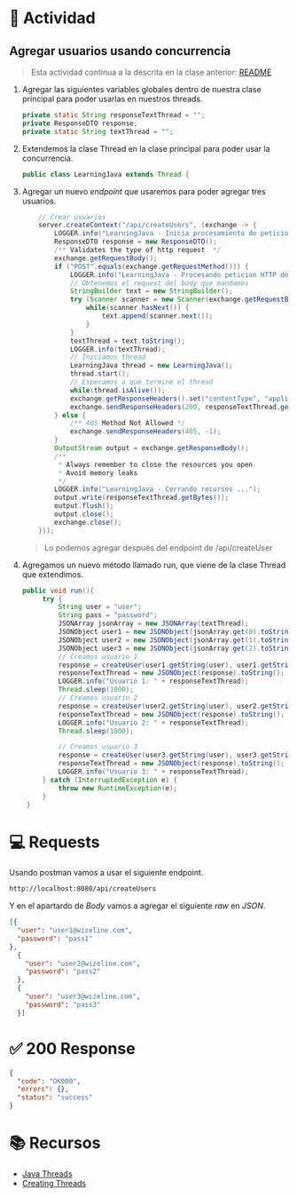 # :pencil: Actividad
## Agregar usuarios usando concurrencia
> Esta actividad continua a la descrita en la clase anterior: [README](https://github.com/wizelineacademy/BAZJAVA12022/blob/main/4/FechasTiempos/README.md)
1. Agregar las siguientes variables globales dentro de nuestra clase principal para poder usarlas en nuestros threads.
    ```java
    private static String responseTextThread = "";
    private ResponseDTO response;
    private static String textThread = "";
    ``` 

2. Extendemos la clase Thread en la clase principal para poder usar la concurrencia.
   ```java
   public class LearningJava extends Thread {
    ```
3. Agregar un nuevo _endpoint_ que usaremos para poder agregar tres usuarios.
    ```java
        // Crear usuarios
        server.createContext("/api/createUsers", (exchange -> {
            LOGGER.info("LearningJava - Inicia procesamiento de peticion ...");
            ResponseDTO response = new ResponseDTO();
            /** Validates the type of http request  */
            exchange.getRequestBody();
            if ("POST".equals(exchange.getRequestMethod())) {
                LOGGER.info("LearningJava - Procesando peticion HTTP de tipo POST");
                // Obtenemos el request del body que mandamos
                StringBuilder text = new StringBuilder();
                try (Scanner scanner = new Scanner(exchange.getRequestBody())) {
                    while(scanner.hasNext()) {
                        text.append(scanner.next());
                    }
                }
                textThread = text.toString();
                LOGGER.info(textThread);
                // Iniciamos thread
                LearningJava thread = new LearningJava();
                thread.start();
                // Esperamos a que termine el thread
                while(thread.isAlive());
                exchange.getResponseHeaders().set("contentType", "application/json; charset=UTF-8");
                exchange.sendResponseHeaders(200, responseTextThread.getBytes().length);
            } else {
                /** 405 Method Not Allowed */
                exchange.sendResponseHeaders(405, -1);
            }
            OutputStream output = exchange.getResponseBody();
            /**
             * Always remember to close the resources you open.
             * Avoid memory leaks
             */
            LOGGER.info("LearningJava - Cerrando recursos ...");
            output.write(responseTextThread.getBytes());
            output.flush();
            output.close();
            exchange.close();
        }));
    ```
   > Lo podemos agregar después del endpoint de /api/createUser
4. Agregamos un nuevo método llamado run, que viene de la clase Thread que extendimos.
   ```java
   public void run(){
        try {
            String user = "user";
            String pass = "password";
            JSONArray jsonArray = new JSONArray(textThread);
            JSONObject user1 = new JSONObject(jsonArray.get(0).toString());
            JSONObject user2 = new JSONObject(jsonArray.get(1).toString());
            JSONObject user3 = new JSONObject(jsonArray.get(2).toString());
            // Creamos usuario 1
            response = createUser(user1.getString(user), user1.getString(pass));
            responseTextThread = new JSONObject(response).toString();
            LOGGER.info("Usuario 1: " + responseTextThread);
            Thread.sleep(1000);
            // Creamos usuario 2
            response = createUser(user2.getString(user), user2.getString(pass));
            responseTextThread = new JSONObject(response).toString();
            LOGGER.info("Usuario 2: " + responseTextThread);
            Thread.sleep(1000);

            // Creamos usuario 3
            response = createUser(user3.getString(user), user3.getString(pass));
            responseTextThread = new JSONObject(response).toString();
            LOGGER.info("Usuario 3: " + responseTextThread);
        } catch (InterruptedException e) {
            throw new RuntimeException(e);
        }
    }
    ```

# :computer: Requests
Usando postman vamos a usar el siguiente endpoint.
``` bash
http://localhost:8080/api/createUsers
```
Y en el apartardo de _Body_ vamos a agregar el siguiente _raw_ en _JSON_.
```json
[{
  "user": "user1@wizeline.com",
  "password": "pass1"
},
  {
    "user": "user2@wizeline.com",
    "password": "pass2"
  },
  {
    "user": "user3@wizeline.com",
    "password": "pass3"
  }]
```
# :white_check_mark: 200 Response
```json
{
  "code": "OK000",
  "errors": {},
  "status": "success"
}
```

# :books: Recursos
- [Java Threads](https://www.geeksforgeeks.org/java-threads/)
- [Creating Threads](https://www.w3schools.com/java/java_threads.asp)